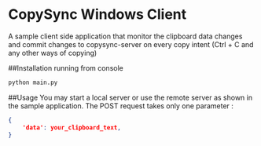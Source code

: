 CopySync Windows Client
==============================
A sample client side application that monitor the clipboard data changes and commit changes to copysync-server on every copy intent (Ctrl + C and any other ways of copying)

##Installation
running from console
```cmd
python main.py
```

##Usage
You may start a local server or use the remote server as shown in the sample application.
The POST request takes only one parameter :
```json
{
	'data': your_clipboard_text,
}
```
